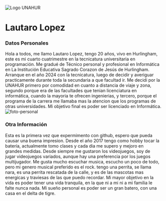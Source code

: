 ![Logo UNAHUR](./UNAHUR.png)

# Lautaro Lopez


### Datos Personales
Hola a todos, me llamo Lautaro Lopez, tengo 20 años, vivo en Hurlingham, este es mi cuarto cuatrimestre en la tecnicatura universitaria en programación. Me gradué de Técnico personal y profesional en Informática en La Institución Educativa Sagrado Corazon de Jesús de Hurlingham. Arranque en el año 2024 con la tecnicatura, luego de decidir y averiguar practicamente durante toda la secundaria a que facultad ir. Me decidi por la UNAHUR primero por comodidad en cuanto a distancia de viaje y zona, segundo porque era de las facultades que tenian licenciatura en informática, cuando la mayoria te ofrecen ingenierias, y tercero, porque el programa de la carrera me llamaba mas la atencion que los programas de otras universidades. Mi objetivo final es poder ser licenciado en Informática.   
![foto-personal](https://github.com/user-attachments/assets/45d0bae9-5a1b-4c03-bf66-fe999c488423)


### Otra Información
Esta es la primera vez que expermimento con github, espero que pueda causar una buena impresion. 
Desde el año 2017 tengo como hobby tocar la batería, actualmente tomo clases y cada dia me supero y mejoro en grandes medidas. 
Desde siempre me gustaron los videojuegos, soy de jugar videojuegos variados, aunque hay una preferencia por los juegos multijugador. 
Me gusta mucho escuchar musica, escucho un poco de todo, pero mi genero musical preferido es el rock. 
tengo una perrita, se llama nara, es una perrita rescatada de la calle, y es de las mascotas mas energicas y traviesas de las que puedo recordar. 
Mi mayor objetivo en la vida es poder tener una vida tranquila, en la que ni a mi ni a mi familia le falte nunca nada. 
Mi sueño personal es poder ser un gran batero, con una casa en el delta de tigre. 
